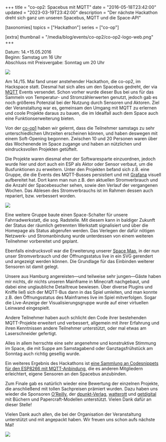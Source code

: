 +++
title = "co-op2: Spacebus mit MQTT"
date = "2016-05-18T23:42:00"
updated = "2023-03-19T23:42:00"
description = "Der nächste Hackathon dreht sich ganz um unseren Spacebus, MQTT und die Space-API"

[taxonomies]
topics = ["Hackathon"]
series =  ["co-op"]

[extra]
thumbnail = "/media/blog/events/co-op2/co-op2-logo-web.png"
+++

Datum: 14.+15.05.2016  
Beginn: Samstag um 16 Uhr  
Abschluss mit Preisvergabe: Sonntag um 20 Uhr

![](/media/blog/events/co-op2/co-op2-logo-web.png)

Am 14./15. Mai fand unser anstehender Hackathon, die co-op2, im Hackspace statt. Diesmal hat sich alles um den Spacebus
gedreht, der via [MQTT](https://mqtt.org) Events versendet. Schon vorher wurde dieser Bus bei
uns für das Sammeln von Temperatur- und Stromzählerwerten genutzt, jedoch gab es noch größeres Potenzial bei der Nutzung
durch Sensoren und Aktoren. Ziel der Veranstaltung war es, gemeinsam den Umgang mit MQTT zu erlernen und coole Projekte
daraus zu bauen, die im Idealfall auch dem Space auch eine Funktionserweiterung bieten.

Von der [co-op1](@/blog/events/2016-02-08-co-op1.md) haben wir gelernt, dass die Teilnehmer samstags zu sehr
unterschiedlichen Uhrzeiten erscheinen können, und haben deswegen mit einem Soft-Opening begonnen. Zwischen 10 und 20
Personen waren über das Wochenende im Space zugange und haben an nützlichen und eindrucksvollen Projekten getüftelt.

Die Projekte waren diesmal eher der Softwaresparte einzuordnen, jedoch wurde hier und dort auch ein ESP als Aktor oder
Sensor verbaut, um die Busfunktionen zu erweitern. Unter den Projekten befand sich z.B. eine Gruppe, die die Events des
MQTT-Busses persistiert und mit [Grafana](https://grafana.org) visuell aufbereitet hat. Dort kann man nun z.B. den
aktuellen Stromverbrauch und die Anzahl der Spacebesucher sehen, sowie den Verlauf der vergangenen Wochen. Das
Ablesen des Stromverbrauchs ist im Rahmen dessen auch repariert, bzw. verbessert worden.

![](/media/blog/events/co-op2/co-op2-hacking.jpg)

Eine weitere Gruppe baute einen Space-Schalter für unsere Fahrradwerkstatt, die sog. Radstelle. Mit diesem kann in
baldiger Zukunft der Status der räumlich getrennten Werkstatt signalisiert und über die Homepage als Status abgerufen
werden. Das Verlegen der dafür nötigen Netzwerk- und Stromanbindung wurde unterdessen von einem weiteren Teilnehmer
vorbereitet und geplant.

Ebenfalls eindrucksvoll war die Erweiterung unserer [Space Map](http://map.ktt-ol.de/), in der nun unser
Stromverbrauch und der Öffnungsstatus live in ein SVG gerendert und angezeigt werden können. Die Grundlage für das
Einbinden weiterer Sensoren ist damit gelegt.

Unsere aus Hamburg angereisten&mdash;und teilweise sehr jungen&mdash;Gäste haben mir nichts, dir nichts unseren
Mainframe in Minecraft nachgebaut, und dabei eine unglaubliche Detailtreue
bewiesen. Über diverse Plugins und Kniffe ließ sich der MQTT-Bus dann in das Spiel umleiten, und man konnte z.B. den
Öffnungsstatus des Mainframes live im Spiel mitverfolgen. Sogar die Live-Anzeige der Visualisierungsgruppe wurde auf
einer virtuellen Leinwand eingespielt.

Andere Teilnehmer haben auch schlicht den Code ihrer bestehenden MQTT-Projekte erweitert und verbessert, allgemein mit
ihrer Erfahrung und ihren Kenntnissen andere Teilnehmer unterstützt, oder mal etwas am Laserschneider gefertigt.

Alles in allem herrschte eine sehr angenehme und konstruktive Stimmung im Space, die mit Suppe am Samstagabend oder
Ganztagsfrühstück am Sonntag auch richtig gesellig wurde.

Ein weiteres Ergebnis des Hackathons
ist [eine Sammlung an Codesnippets für den ESP8266 mit MQTT-Anbindung](https://github.com/ktt-ol/esp-mqtt-nodes), die es
anderen Mitgliedern erleichtert, eigene Sensoren an den Spacebus anzubinden.

Zum Finale gab es natürlich wieder eine Bewertung der einzelnen Projekte, die anschließend mit tollen Sachpreisen
prämiert wurden. Dazu haben uns wieder die Sponsoren [O’Reilly](http://www.oreilly.de/),
der [dpunkt-Verlag](http://www.dpunkt.de/), [watterott](http://www.watterott.com/)
und [getdigital](https://www.getdigital.de/) mit Büchern und Papercraft-Modellen unterstützt. Vielen Dank
dafür an dieser Stelle!

Vielen Dank auch allen, die bei der Organisation der Veranstaltung unterstützt und mit angepackt haben. Wir freuen uns
schon aufs nächste Mal!

![](/media/blog/events/co-op2/co-op2-winners.jpg)

[//]: # (TODO: Add image gallery)
